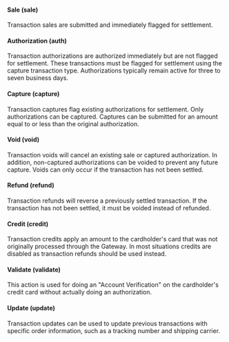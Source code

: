 #### Sale (sale)

Transaction sales are submitted and immediately flagged for settlement.

#### Authorization (auth)

Transaction authorizations are authorized immediately but are not flagged for settlement. These transactions must be flagged for settlement using the capture transaction type. Authorizations typically remain active for three to seven business days.

#### Capture (capture)

Transaction captures flag existing authorizations for settlement. Only authorizations can be captured. Captures can be submitted for an amount equal to or less than the original authorization.

#### Void (void)

Transaction voids will cancel an existing sale or captured authorization. In addition, non-captured authorizations can be voided to prevent any future capture. Voids can only occur if the transaction has not been settled.

#### Refund (refund)

Transaction refunds will reverse a previously settled transaction. If the transaction has not been settled, it must be voided instead of refunded.

#### Credit (credit)

Transaction credits apply an amount to the cardholder's card that was not originally processed through the Gateway. In most situations credits are disabled as transaction refunds should be used instead.

#### Validate (validate)

This action is used for doing an "Account Verification" on the cardholder's credit card without actually doing an authorization.

#### Update (update)

Transaction updates can be used to update previous transactions with specific order information, such as a tracking number and shipping carrier.